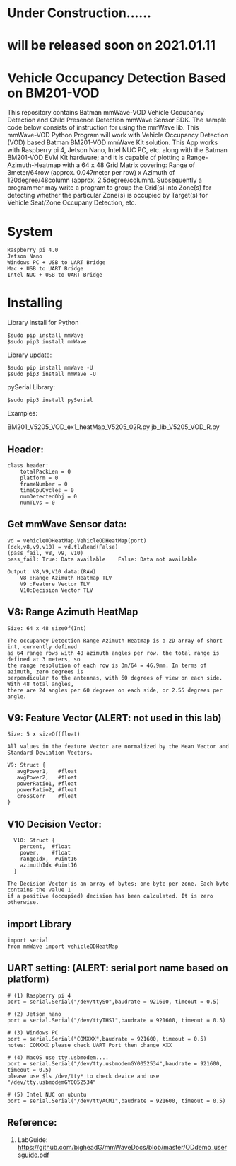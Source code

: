 # Under Construction...... 
# will be released soon on 2021.01.11

# Vehicle Occupancy Detection Based on BM201-VOD

This repository contains Batman mmWave-VOD Vehicle Occupancy Detection and Child Presence Detection mmWave Sensor SDK. The sample code below consists of instruction for using the mmWave lib. This mmWave-VOD Python Program will work with Vehicle Occupancy Detection (VOD) based Batman BM201-VOD mmWave Kit solution. This App works with Raspberry pi 4, Jetson Nano, Intel NUC PC, etc. along with the Batman BM201-VOD EVM Kit hardware; and it is capable of plotting a Range-Azimuth-Heatmap with a 64 x 48 Grid Matrix covering: Range of 3meter/64row (approx. 0.047meter per row) x Azimuth of 120degree/48column (approx. 2.5degree/column).  Subsequently a programmer may write a program to group the Grid(s) into Zone(s) for detecting whether the particular Zone(s) is occupied by Target(s) for Vehicle Seat/Zone Occupany Detection, etc.

# System
    Raspberry pi 4.0
    Jetson Nano
    Windows PC + USB to UART Bridge
    Mac + USB to UART Bridge
    Intel NUC + USB to UART Bridge 
    
# Installing

Library install for Python

    $sudo pip install mmWave
    $sudo pip3 install mmWave

Library update:

    $sudo pip install mmWave -U
    $sudo pip3 install mmWave -U

pySerial Library:

    $sudo pip3 install pySerial
 
Examples:

   BM201_V5205_VOD_ex1_heatMap_V5205_02R.py
   jb_lib_V5205_VOD_R.py 
 
## Header:

    class header:
	    totalPackLen = 0
	    platform = 0
	    frameNumber = 0
	    timeCpuCycles = 0
	    numDetectedObj = 0
	    numTLVs = 0

      
 ## Get mmWave Sensor data:

    vd = vehicleODHeatMap.VehicleODHeatMap(port)	
    (dck,v8,v9,v10) = vd.tlvRead(False)
    (pass_fail, v8, v9, v10)
    pass_fail: True: Data available    False: Data not available

  	Output: V8,V9,V10 data:(RAW)
    	V8 :Range Azimuth Heatmap TLV 
    	V9 :Feature Vector TLV 
    	V10:Decision Vector TLV 


## V8: Range Azimuth HeatMap
	
	Size: 64 x 48 sizeOf(Int)

	The occupancy Detection Range Azimuth Heatmap is a 2D array of short int, currently defined 
	as 64 range rows with 48 azimuth angles per row. the total range is defined at 3 meters, so
	the range resolution of each row is 3m/64 = 46.9mm. In terms of azimuth, zero degrees is 
	perpendicular to the antennas, with 60 degrees of view on each side. With 48 total angles, 
	there are 24 angles per 60 degrees on each side, or 2.55 degrees per angle.  

## V9: Feature Vector (ALERT: not used in this lab)

	Size: 5 x sizeOf(float)
	
	All values in the feature Vector are normalized by the Mean Vector and Standard Deviation Vectors.
	
	V9: Struct {
	   avgPower1, 	#float
	   avgPower2, 	#float
	   powerRatio1,	#float
	   powerRatio2, #float
	   crossCorr	#float	
	}
	
## V10 Decision Vector:

      V10: Struct {
        percent,  #float
        power,    #float
        rangeIdx,  #uint16 
        azimuthIdx #uint16
      }
     
	The Decision Vector is an array of bytes; one byte per zone. Each byte contains the value 1 
	if a positive (occupied) decision has been calculated. It is zero otherwise.
	

## import Library

	import serial
	from mmWave import vehicleODHeatMap
 
## UART setting: (ALERT: serial port name based on platform)

	# (1) Raspberry pi 4
	port = serial.Serial("/dev/ttyS0",baudrate = 921600, timeout = 0.5)

	# (2) Jetson nano
	port = serial.Serial("/dev/ttyTHS1",baudrate = 921600, timeout = 0.5)
		
	# (3) Windows PC
  	port = serial.Serial("COMXXX",baudrate = 921600, timeout = 0.5) 
	notes: COMXXX please check UART Port then change XXX
	 
  	# (4) MacOS use tty.usbmodem....
	port = serial.Serial("/dev/tty.usbmodemGY0052534",baudrate = 921600, timeout = 0.5)
	please use $ls /dev/tty* to check device and use "/dev/tty.usbmodemGY0052534"
	
	# (5) Intel NUC on ubuntu 
	port = serial.Serial("/dev/ttyACM1",baudrate = 921600, timeout = 0.5)

	
## Reference:

1. LabGuide: https://github.com/bigheadG/mmWaveDocs/blob/master/ODdemo_usersguide.pdf
	
